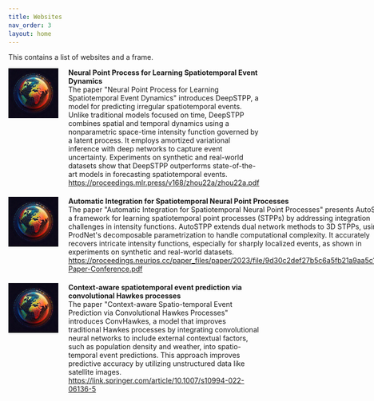 ```yaml
---
title: Websites
nav_order: 3
layout: home
---
```

This contains a list of websites and a frame.


<div style="max-width: 100%;">
  <!-- START -->
<div style="display: flex; justify-content: space-between; align-items: stretch; margin-bottom: 20px;">
    <div style="display: flex; align-items: stretch;">
      <img src="/assets/images/logo.jpg" alt="Dis preview" style="width: 100px; height: 100px; margin-right: 20px;">
      <div style="flex-grow: 1; display: flex; flex-direction: column; justify-content: space-between;">
        <p style="margin: 0;"><strong>Neural Point Process for Learning Spatiotemporal Event Dynamics</strong></p>
        <p style="margin: 0;">The paper "Neural Point Process for Learning Spatiotemporal Event Dynamics" introduces DeepSTPP, a model for predicting irregular spatiotemporal events. Unlike traditional models focused on time, DeepSTPP combines spatial and temporal dynamics using a nonparametric space-time intensity function governed by a latent process. It employs amortized variational inference with deep networks to capture event uncertainty. Experiments on synthetic and real-world datasets show that DeepSTPP outperforms state-of-the-art models in forecasting spatiotemporal events.</p>
        <p style="margin: 0;"><a href="https://proceedings.mlr.press/v168/zhou22a/zhou22a.pdf"><i class="fa-regular fa-file-pdf"></i>https://proceedings.mlr.press/v168/zhou22a/zhou22a.pdf</a> </p>
      </div>
    </div>
    <!-- <div style="color: lightgray; align-self: flex-start; margin-left: 10px; white-space: nowrap; font-size: 200%;">2022</div>  -->
  </div>

<div style="display: flex; justify-content: space-between; align-items: stretch; margin-bottom: 20px;">
    <div style="display: flex; align-items: stretch;">
      <img src="/assets/images/logo.jpg" alt="Dis preview" style="width: 100px; height: 100px; margin-right: 20px;">
      <div style="flex-grow: 1; display: flex; flex-direction: column; justify-content: space-between;">
        <p style="margin: 0;"><strong>Automatic Integration for Spatiotemporal Neural Point Processes </strong></p>
        <p style="margin: 0;">The paper "Automatic Integration for Spatiotemporal Neural Point Processes" presents AutoSTPP, a framework for learning spatiotemporal point processes (STPPs) by addressing integration challenges in intensity functions. AutoSTPP extends dual network methods to 3D STPPs, using ProdNet's decomposable parametrization to handle computational complexity. It accurately recovers intricate intensity functions, especially for sharply localized events, as shown in experiments on synthetic and real-world datasets.</p>
        <p style="margin: 0;"><a href="https://proceedings.neurips.cc/paper_files/paper/2023/file/9d30c2def27b5c6a5fb21a9aa5c16f8f-Paper-Conference.pdf"><i class="fa-regular fa-file-pdf"></i>https://proceedings.neurips.cc/paper_files/paper/2023/file/9d30c2def27b5c6a5fb21a9aa5c16f8f-Paper-Conference.pdf</a> </p>
      </div>
    </div>
    <!-- <div style="color: lightgray; align-self: flex-start; margin-left: 10px; white-space: nowrap; font-size: 200%;">2022</div>  -->
  </div>

<div style="display: flex; justify-content: space-between; align-items: stretch; margin-bottom: 20px;">
    <div style="display: flex; align-items: stretch;">
      <img src="/assets/images/logo.jpg" alt="Dis preview" style="width: 100px; height: 100px; margin-right: 20px;">
      <div style="flex-grow: 1; display: flex; flex-direction: column; justify-content: space-between;">
        <p style="margin: 0;"><strong>Context‑aware spatiotemporal event prediction via convolutional Hawkes processes </strong></p>
        <p style="margin: 0;">The paper "Context-aware Spatio-temporal Event Prediction via Convolutional Hawkes Processes" introduces ConvHawkes, a model that improves traditional Hawkes processes by integrating convolutional neural networks to include external contextual factors, such as population density and weather, into spatio-temporal event predictions. This approach improves predictive accuracy by utilizing unstructured data like satellite images.</p>
        <p style="margin: 0;"><a href="https://link.springer.com/article/10.1007/s10994-022-06136-5"><i class="fa-regular fa-file-pdf"></i>https://link.springer.com/article/10.1007/s10994-022-06136-5</a> </p>
      </div>
    </div>
    <!-- <div style="color: lightgray; align-self: flex-start; margin-left: 10px; white-space: nowrap; font-size: 200%;">2022</div>  -->
  </div>
<!-- STOP -->
</div>
